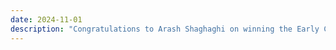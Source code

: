 ```yaml
---
date: 2024-11-01
description: "Congratulations to Arash Shaghaghi on winning the Early Career Academic Excellence Award (Research) 2024."
---
```


